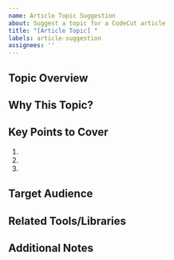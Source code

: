 ```yaml
---
name: Article Topic Suggestion
about: Suggest a topic for a CodeCut article
title: "[Article Topic] "
labels: article-suggestion
assignees: ''
---
```


## Topic Overview
<!-- Provide a brief overview of the topic you want to write about -->

## Why This Topic?
<!-- Explain why this topic would be valuable for data scientists -->

## Key Points to Cover
<!-- List the main points you plan to cover in the article -->
1. 
2. 
3. 

## Target Audience
<!-- Who would benefit most from this article? -->

## Related Tools/Libraries
<!-- List any relevant Python tools or libraries you'll discuss -->

## Additional Notes
<!-- Any other information that might be helpful --> 